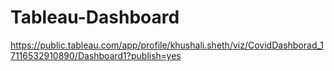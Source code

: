 # Tableau-Dashboard

https://public.tableau.com/app/profile/khushali.sheth/viz/CovidDashborad_17116532910890/Dashboard1?publish=yes
